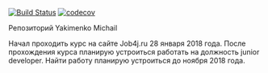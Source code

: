 [![Build Status](https://travis-ci.org/Michael9122/myakimenko.svg?branch=master)](https://travis-ci.org/Michael9122/myakimenko)
[![codecov](https://codecov.io/gh/Michael9122/myakimenko/branch/master/graph/badge.svg)](https://codecov.io/gh/Michael9122/myakimenko)

Репозиторий Yakimenko Michail

Начал проходить курс на сайте Job4j.ru 28 января 2018 года. После прохождения курса планирую устроиться работать на должность junior developer. Найти работу планирую устроиться до ноября 2018 года.